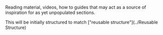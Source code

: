 Reading material, videos, how to guides that may act as a source of inspiration for as yet unpopulated sections.

This will be initially structured to match ["reusable structure"](../Reusable Structure)
